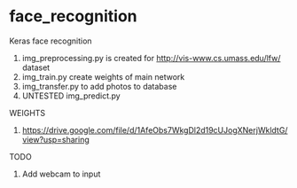 # face_recognition
Keras face recognition

1. img_preprocessing.py is created for http://vis-www.cs.umass.edu/lfw/ dataset
2. img_train.py create weights of main network
3. img_transfer.py to add photos to database
4. UNTESTED img_predict.py

WEIGHTS

1. https://drive.google.com/file/d/1AfeObs7WkgDl2d19cUJogXNerjWkldtG/view?usp=sharing

TODO

1. Add webcam to input

